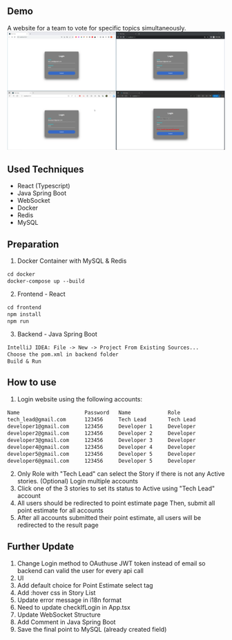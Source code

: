 ## Demo

A website for a team to vote for specific topics simultaneously.
<img src="./readme/demo.gif">

## Used Techniques

- React (Typescript)
- Java Spring Boot
- WebSocket
- Docker
- Redis
- MySQL

## Preparation

1. Docker Container with MySQL & Redis

```
cd docker
docker-compose up --build
```

2. Frontend - React

```
cd frontend
npm install
npm run
```

3. Backend - Java Spring Boot

```
IntelliJ IDEA: File -> New -> Project From Existing Sources...
Choose the pom.xml in backend folder
Build & Run
```

## How to use

1. Login website using the following accounts:

```
Name                     Password   Name            Role
tech_lead@gmail.com      123456     Tech Lead       Tech Lead
developer1@gmail.com     123456     Developer 1     Developer
developer2@gmail.com     123456     Developer 2     Developer
developer3@gmail.com     123456     Developer 3     Developer
developer4@gmail.com     123456     Developer 4     Developer
developer5@gmail.com     123456     Developer 5     Developer
developer6@gmail.com     123456     Developer 5     Developer
```

2. Only Role with "Tech Lead" can select the Story if there is not any Active stories.
   (Optional) Login multiple accounts
3. Click one of the 3 stories to set its status to Active using "Tech Lead" account
4. All users should be redirected to point estimate page
   Then, submit all point estimate for all accounts
5. After all accounts submitted their point estimate, all users will be redirected to the result page

## Further Update

1. Change Login method to OAuthuse JWT token instead of email so backend can valid the user for every api call
2. UI
3. Add default choice for Point Estimate select tag
4. Add :hover css in Story List
5. Update error message in i18n format
6. Need to update checkIfLogin in App.tsx
7. Update WebSocket Structure
8. Add Comment in Java Spring Boot
9. Save the final point to MySQL (already created field)
